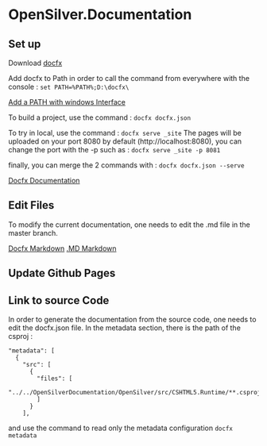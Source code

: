 # OpenSilver.Documentation

## Set up
Download [docfx](https://github.com/dotnet/docfx/releases)

Add docfx to Path in order to call the command from everywhere with the console :
 `set PATH=%PATH%;D:\docfx\`

[Add a PATH with windows Interface](https://www.computerhope.com/issues/ch000549.htm#:~:text=In%20the%20Advanced%20section%2C%20click,want%20the%20computer%20to%20access.)

To build a project, use the command :
`docfx docfx.json`

To try in local, use the command :
`docfx serve _site`
The pages will be uploaded on your port 8080 by default (http://localhost:8080), you can change the port with the -p such as :
`docfx serve _site -p 8081`

finally, you can merge the 2 commands with :
`docfx docfx.json --serve`



[Docfx Documentation](https://dotnet.github.io/docfx/tutorial/walkthrough/walkthrough_create_a_docfx_project.html)


## Edit Files
To modify the current documentation, one needs to edit the .md file in the master branch.

[Docfx Markdown](https://daringfireball.net/projects/markdown/basics)
[.MD Markdown](https://markdownmonster.west-wind.com/docs/_53e0pnhea.htm)

## Update Github Pages

## Link to source Code
In order to generate the documentation from the source code, one needs to edit the docfx.json file. In the metadata section, there is the path of the csproj :
```
"metadata": [
  {
    "src": [
      {
        "files": [
          "../../OpenSilverDocumentation/OpenSilver/src/CSHTML5.Runtime/**.csproj"
        ]
      }
    ],
```

and use the command to read only the metadata configuration
`docfx metadata`
